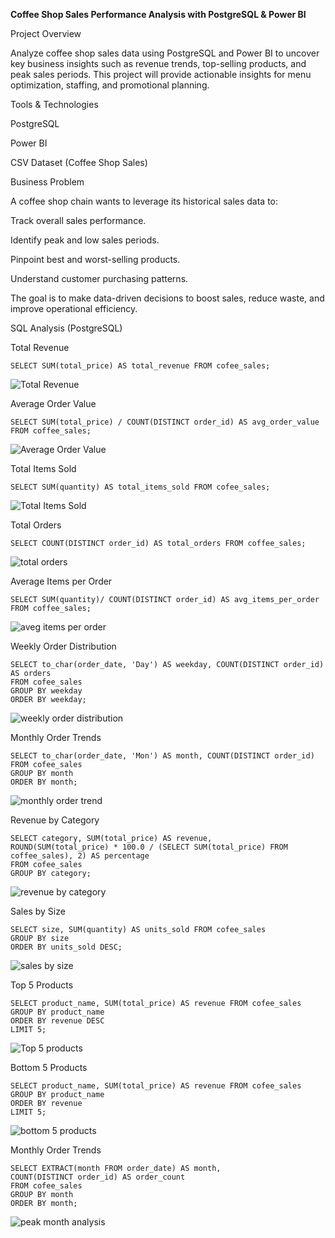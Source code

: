 **Coffee Shop Sales Performance Analysis with PostgreSQL & Power BI**

Project Overview

Analyze coffee shop sales data using PostgreSQL and Power BI to uncover key business insights such as revenue trends, top-selling products, and peak sales periods. This project will provide actionable insights for menu optimization, staffing, and promotional planning.

Tools & Technologies

PostgreSQL

Power BI

CSV Dataset (Coffee Shop Sales)


Business Problem

A coffee shop chain wants to leverage its historical sales data to:

Track overall sales performance.

Identify peak and low sales periods.

Pinpoint best and worst-selling products.

Understand customer purchasing patterns.

The goal is to make data-driven decisions to boost sales, reduce waste, and improve operational efficiency.  

SQL Analysis (PostgreSQL)

Total Revenue
```
SELECT SUM(total_price) AS total_revenue FROM cofee_sales;
```

![Total Revenue](https://github.com/user-attachments/assets/1cbb1112-bf65-4f95-87a6-5b96888702a3)


Average Order Value
```
SELECT SUM(total_price) / COUNT(DISTINCT order_id) AS avg_order_value FROM coffee_sales;
```

![Average Order Value](https://github.com/user-attachments/assets/cd17c9c5-f957-4aa6-8eb8-b7b74f5aa331)


Total Items Sold
```
SELECT SUM(quantity) AS total_items_sold FROM cofee_sales;
```

![Total Items Sold](https://github.com/user-attachments/assets/7fe0738c-cd79-4dca-be2b-f537a1c8d72f)


Total Orders
```
SELECT COUNT(DISTINCT order_id) AS total_orders FROM coffee_sales;
```

![total orders](https://github.com/user-attachments/assets/cade082c-1976-4703-a41d-75c47a91ab36)


Average Items per Order
```
SELECT SUM(quantity)/ COUNT(DISTINCT order_id) AS avg_items_per_order FROM coffee_sales;
```

![aveg items per order](https://github.com/user-attachments/assets/cc6a15ca-f86e-4b25-8e5a-6123ea3fc615)


Weekly Order Distribution
```
SELECT to_char(order_date, 'Day') AS weekday, COUNT(DISTINCT order_id) AS orders
FROM cofee_sales
GROUP BY weekday
ORDER BY weekday;
```

![weekly order distribution](https://github.com/user-attachments/assets/3b56bb35-f7ba-4682-87fa-3823fea074e5)


Monthly Order Trends
```
SELECT to_char(order_date, 'Mon') AS month, COUNT(DISTINCT order_id)
FROM cofee_sales
GROUP BY month
ORDER BY month;
```

![monthly order trend](https://github.com/user-attachments/assets/8b445c00-2b5d-434f-983c-bc0646f01765)


Revenue by Category
```
SELECT category, SUM(total_price) AS revenue,
ROUND(SUM(total_price) * 100.0 / (SELECT SUM(total_price) FROM coffee_sales), 2) AS percentage
FROM cofee_sales
GROUP BY category;
```

![revenue by category](https://github.com/user-attachments/assets/2ef61b61-d60a-42f5-b1ae-4e114583f299)


Sales by Size
```
SELECT size, SUM(quantity) AS units_sold FROM cofee_sales
GROUP BY size
ORDER BY units_sold DESC;
```

![sales by size](https://github.com/user-attachments/assets/6940b18a-2d20-4e67-81a6-579b6ac8c0d0)


Top 5 Products
```
SELECT product_name, SUM(total_price) AS revenue FROM cofee_sales
GROUP BY product_name
ORDER BY revenue DESC
LIMIT 5;
```

![Top 5 products](https://github.com/user-attachments/assets/cf2fc765-b14b-43db-a827-0a9f429a018c)


Bottom 5 Products
```
SELECT product_name, SUM(total_price) AS revenue FROM cofee_sales
GROUP BY product_name
ORDER BY revenue
LIMIT 5;
```

![bottom 5 products](https://github.com/user-attachments/assets/6190c2d8-52a8-4e04-80f2-d48caf8e0443)


Monthly Order Trends
```
SELECT EXTRACT(month FROM order_date) AS month, 
COUNT(DISTINCT order_id) AS order_count
FROM cofee_sales 
GROUP BY month 
ORDER BY month;
```

![peak month analysis](https://github.com/user-attachments/assets/e5e649cd-6fda-4983-b9c7-0f9f44277400)



